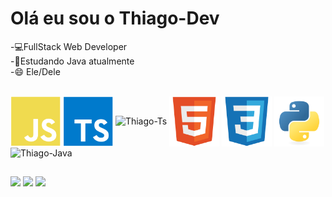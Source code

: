 # Olá eu sou o Thiago-Dev

-💻FullStack Web Developer<br>
-📖Estudando Java atualmente<br>
-😄 Ele/Dele<br>



<div style="display: inline_block"><br>
  <img align="center" alt="Thiago-Js" height="80" width="80" src="https://raw.githubusercontent.com/devicons/devicon/master/icons/javascript/javascript-plain.svg">
  <img align="center" alt="Thiago-Ts" height="80" width="80" src="https://raw.githubusercontent.com/devicons/devicon/master/icons/typescript/typescript-plain.svg">
  <img align="center" alt="Thiago-Ts" height="80" width="80" src="https://cdn.jsdelivr.net/gh/devicons/devicon/icons/angularjs/angularjs-original.svg" />
  <img align="center" alt="Thiago-HTML" height="80" width="80" src="https://raw.githubusercontent.com/devicons/devicon/master/icons/html5/html5-original.svg">
  <img align="center" alt="Thiago-CSS" height="80" width="80" src="https://raw.githubusercontent.com/devicons/devicon/master/icons/css3/css3-original.svg">
  <img align="center" alt="Thiago-Python" height="80" width="80" src="https://raw.githubusercontent.com/devicons/devicon/master/icons/python/python-original.svg">
  <img align="center" alt="Thiago-Java" height="80" width="80" src="https://cdn.jsdelivr.net/gh/devicons/devicon/icons/java/java-original-wordmark.svg" />
</div>
  
  ##
 
<div> 
  <a href="" target="_blank"><img src="https://img.shields.io/badge/Discord-7289DA?style=for-the-badge&logo=discord&logoColor=white" target="_blank"></a> 
  <a href = "mailto:contatothiago.al154@gmail@gmail.com"><img src="https://img.shields.io/badge/-Gmail-%23333?style=for-the-badge&logo=gmail&logoColor=white" target="_blank"></a>
  <a href="https://www.linkedin.com/in/thiago-alves-74927a241" target="_blank"><img src="https://img.shields.io/badge/-LinkedIn-%230077B5?style=for-the-badge&logo=linkedin&logoColor=white" target="_blank"></a> 
</div>



